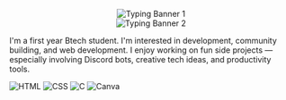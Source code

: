 <p align="center">
  <!-- Hey There! in Dark Green with slow typing -->
  <img src="https://readme-typing-svg.demolab.com?font=Fira+Code&weight=600&size=28&duration=2500&pause=1000&color=006400&center=true&vCenter=true&width=600&lines=Hey+There!+%F0%9F%91%8B" alt="Typing Banner 1" />
  <br/>
  <!-- I'm Harshita in Pink with different duration -->
  <img src="https://readme-typing-svg.demolab.com?font=Fira+Code&weight=600&size=28&duration=2000&pause=1200&color=FF61C7&center=true&vCenter=true&width=600&lines=I'm+Harshita" alt="Typing Banner 2" />
</p>
I'm a first year Btech student. I'm interested in development, community building, and web development. I enjoy working on fun side projects — especially involving Discord bots, creative tech ideas, and productivity tools.  


![HTML](https://img.shields.io/badge/HTML-E34F26?style=for-the-badge&logo=html5&logoColor=white)
![CSS](https://img.shields.io/badge/CSS-1572B6?style=for-the-badge&logo=css3&logoColor=white)
![C](https://img.shields.io/badge/C-00599C?style=for-the-badge&logo=c&logoColor=white)
![Canva](https://img.shields.io/badge/Canva-00C4CC?style=for-the-badge&logo=canva&logoColor=white)
